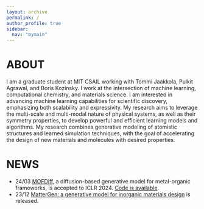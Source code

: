 ```yaml
---
layout: archive
permalink: /
author_profile: true
sidebar:
  nav: "mymain"
---
```


<h1>ABOUT</h1>

I am a graduate student at MIT CSAIL working with
<a style="text-decoration:none" href="https://people.csail.mit.edu/tommi/tommi.html">Tommi Jaakkola</a>,
<a style="text-decoration:none" href="https://people.csail.mit.edu/pulkitag">Pulkit Agrawal</a>,
and <a style="text-decoration:none" href="https://mir.g.harvard.edu/people/boris-kozinsky">Boris Kozinsky</a>. 
I work at the intersection of machine learning, computational chemistry, and materials science.
I am interested in advancing machine learning capabilities for scientific discovery, emphasizing both scalability and expressivity. 
My research aims to leverage the multi-scale and multi-modal nature of physical systems, as well as their symmetry properties, to develop powerful and efficient learning models and algorithms.
My research combines generative modeling of atomistic structures and learned simulation techniques, with the goal of accelerating the design of new materials and molecules with desired properties.

<h1>NEWS</h1>

- 24/03 [MOFDiff](https://openreview.net/forum?id=0VBsoluxR2), a diffusion-based generative model for metal-organic frameworks, is accepted to ICLR 2024. [Code is available](https://github.com/microsoft/MOFDiff).
- 23/12 [MatterGen: a generative model for inorganic materials design](https://arxiv.org/abs/2312.03687) is released.
